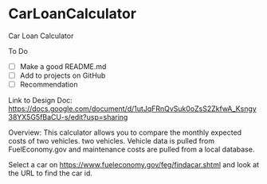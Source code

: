 # CarLoanCalculator

Car Loan Calculator

To Do

- [ ] Make a good README.md
- [ ] Add to projects on GitHub
- [ ] Recommendation

Link to Design Doc: https://docs.google.com/document/d/1utJqFRnQvSuk0oZsS2ZkfwA_Ksngy38YX5G5fBaCU-s/edit?usp=sharing

Overview: This calculator allows you to compare the monthly expected costs of
two vehicles. two vehicles. Vehicle data is pulled from FuelEconomy.gov and
maintenance costs are pulled from a local database.

Select a car on https://www.fueleconomy.gov/feg/findacar.shtml and look at the
URL to find the car id.
